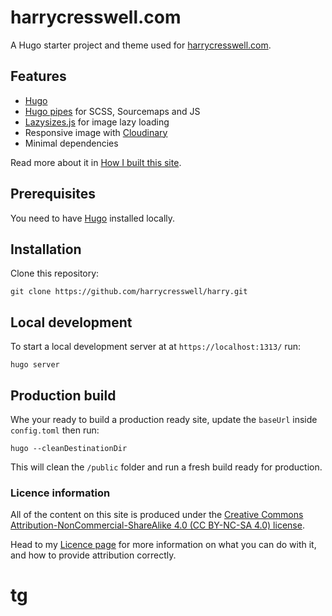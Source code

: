 # harrycresswell.com

A Hugo starter project and theme used for [harrycresswell.com](https://harrycresswell.com/).

## Features

- [Hugo](https://gohugo.io/)
- [Hugo pipes](https://gohugo.io/hugo-pipes/) for SCSS, Sourcemaps and JS
- [Lazysizes.js](https://github.com/aFarkas/lazysizes) for image lazy loading
- Responsive image with [Cloudinary](https://cloudinary.com/documentation/responsive_images#automating_responsive_images_with_javascript)
- Minimal dependencies

Read more about it in [How I built this site](https://harrycresswell.com/build/).

## Prerequisites

You need to have [Hugo](https://gohugo.io/) installed locally.

## Installation

Clone this repository:

```
git clone https://github.com/harrycresswell/harry.git
```


## Local development

To start a local development server at at `https://localhost:1313/` run:

```
hugo server
```

## Production build

Whe your ready to build a production ready site, update the `baseUrl` inside `config.toml` then run:

```
hugo --cleanDestinationDir
```

This will clean the `/public` folder and run a fresh build ready for production.


### Licence information

All of the content on this site is produced under the [Creative Commons Attribution-NonCommercial-ShareAlike 4.0 (CC BY-NC-SA 4.0) license](https://creativecommons.org/licenses/by-nc-sa/4.0/legalcode.en).

Head to my [Licence page](https://harrycresswell.com/license/) for more information on what you can do with it, and how to provide attribution correctly.


# tg
